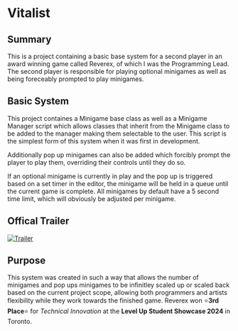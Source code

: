 # Vitalist

## Summary

This is a project containing a basic base system for a second player in an award winning game called Reverex, of which I was the Programming Lead. The second player is responsible for playing optional minigames as well as being foreceably prompted to play minigames.

## Basic System

This project containes a Minigame base class as well as a Minigame Manager script which allows classes that inherit from the Minigame class to be added to the manager making them selectable to the user. This script is the simplest form of this system when it was first in development. 

Additionally pop up minigames can also be added which forcibly prompt the player to play them, overriding their controls until they do so. 

If an optional minigame is currently in play and the pop up is triggered based on a set timer in the editor, the minigame will be held in a queue until the current game is complete. All minigames by default have a 5 second time limit, which will obviously be adjusted per minigame.

## Offical Trailer

[![Trailer](https://i.ytimg.com/vi/ZynOaqeCD0A/maxresdefault.jpg)](https://www.youtube.com/watch?v=ZynOaqeCD0A)


## Purpose

This system was created in such a way that allows the number of minigames and pop ups minigames to be infinitley scaled up or scaled back based on the current project scope, allowing both programmers and artists flexibility while they work towards the finished game. Reverex won ⭐**3rd Place**⭐ for *Technical Innovation* at the **Level Up Student Showcase 2024** in Toronto.

